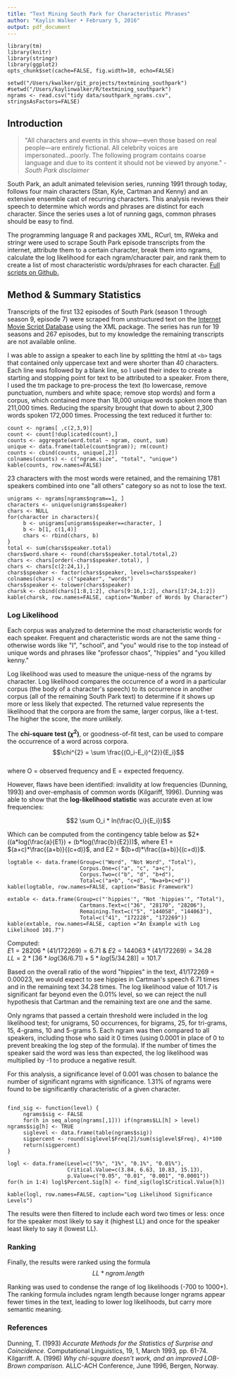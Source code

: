 ```yaml
---
title: "Text Mining South Park for Characteristic Phrases"
author: "Kaylin Walker • February 5, 2016"
output: pdf_document
---
```


```{r opts, warning=FALSE, message=FALSE, echo=FALSE}
library(tm)
library(knitr)
library(stringr)
library(ggplot2)
opts_chunk$set(cache=FALSE, fig.width=10, echo=FALSE)

setwd("/Users/kwalker/git_projects/textmining_southpark")
#setwd("/Users/kaylinwalker/R/textmining_southpark")
ngrams <- read.csv("tidy data/southpark_ngrams.csv", stringsAsFactors=FALSE)
```

## Introduction      
> "All characters and events in this show—even those based on real people—are entirely fictional. All celebrity voices are impersonated...poorly. The following program contains coarse language and due to its content it should not be viewed by anyone." *- South Park disclaimer*     

South Park, an adult animated television series, running 1991 through today, follows four main characters (Stan, Kyle, Cartman and Kenny) and an extensive ensemble cast of recurring characters. This analysis reviews their speech to determine which words and phrases are distinct for each character. Since the series uses a lot of running gags, common phrases should be easy to find.  

The programming language R and packages XML, RCurl, tm, RWeka and stringr were used to scrape South Park episode transcripts from the internet, attribute them to a certain character, break them into ngrams, calculate the log likelihood for each ngram/character pair, and rank them to create a list of most characteristic words/phrases for each character. [Full scripts on Github.](https://github.com/walkerkq/textmining_southpark)      


## Method & Summary Statistics  
Transcripts of the first 132 episodes of South Park (season 1 through season 9, episode 7) were scraped from unstructured text on the [Internet Movie Script Database](http://www.imsdb.com/TV/South%20Park.html) using the XML package. The series has run for 19 seasons and 267 episodes, but to my knowledge the remaining transcripts are not available online.   

I was able to assign a speaker to each line by splitting the html at `<b>` tags that contained only uppercase text and were shorter than 40 characters. Each line was followed by a blank line, so I used their index to create a starting and stopping point for text to be attributed to a speaker. From there, I used the tm package to pre-process the text (to lowercase, remove punctuation, numbers and white space; remove stop words) and form a corpus, which contained more than 18,000 unique words spoken more than 211,000 times. Reducing the sparsity brought that down to about 2,300 words spoken 172,000 times. Processing the text reduced it further to:  

```{r breakdown}
count <- ngrams[ ,c(2,3,9)]
count <- count[!duplicated(count),]
counts <- aggregate(word.total ~ ngram, count, sum)
unique <- data.frame(table(count$ngram)); rm(count)
counts <- cbind(counts, unique[,2])
colnames(counts) <- c("ngram.size", "total", "unique")
kable(counts, row.names=FALSE)
```

23 characters with the most words were retained, and the remaining 1781 speakers combined into one "all others" category so as not to lose the text. 

```{r characters}
unigrams <- ngrams[ngrams$ngram==1, ]
characters <- unique(unigrams$speaker)
chars <- NULL
for(character in characters){
     b <- unigrams[unigrams$speaker==character, ]
     b <- b[1, c(1,4)]
     chars <- rbind(chars, b)
}
total <- sum(chars$speaker.total)
chars$word.share <- round(chars$speaker.total/total,2)
chars <- chars[order(-chars$speaker.total), ]
chars <- chars[c(2:24,1),]
chars$speaker <- factor(chars$speaker, levels=chars$speaker)
colnames(chars) <- c("speaker", "words")
chars$speaker <- tolower(chars$speaker)
charsk <- cbind(chars[1:8,1:2], chars[9:16,1:2], chars[17:24,1:2])
kable(charsk, row.names=FALSE, caption="Number of Words by Character")
```
  
    
### Log Likelihood  
Each corpus was analyzed to determine the most characteristic words for each speaker. Frequent and characteristic words are not the same thing - otherwise words like "I", "school", and "you" would rise to the top instead of unique words and phrases like "professor chaos", "hippies" and "you killed kenny." 

Log likelihood was used to measure the unique-ness of the ngrams by character. Log likelihood compares the occurrence of a word in a particular corpus (the body of a character's speech) to its occurrence in another corpus (all of the remaining South Park text) to determine if it shows up more or less likely that expected. The returned value represents the likelihood that the corpora are from the same, larger corpus, like a t-test. The higher the score, the more unlikely.    

The **chi-square test ($\chi^{2}$)**, or goodness-of-fit test, can be used to compare the occurrence of a word across corpora.  
$$\chi^{2} = \sum \frac{(O_i-E_i)^{2}}{E_i}$$   
where O = observed frequency and E = expected frequency.   

However, flaws have been identified: invalidity at low frequencies (Dunning, 1993) and over-emphasis of common words (Kilgariff, 1996). Dunning was able to show that the **log-likelihood statistic** was accurate even at low frequencies:  

$$2 \sum O_i * ln(\frac{O_i}{E_i})$$  

Which can be computed from the contingency table below as $2*((a*log(\frac{a}{E1}) + (b*log(\frac{b}{E2}))$, where E1 = $(a+c)*\frac{(a+b)}{(c+d)}$, and E2 = $(b+d)*\frac{(a+b)}{(c+d)}$.  


```{r}
logtable <- data.frame(Group=c("Word", "Not Word", "Total"),
                       Corpus.One=c("a", "c", "a+c"),
                       Corpus.Two=c("b", "d", "b+d"),
                       Total=c("a+b", "c+d", "N=a+b+c+d"))
kable(logtable, row.names=FALSE, caption="Basic Framework")
```

  
  
```{r}
extable <- data.frame(Group=c("'hippies'", "Not 'hippies'", "Total"),
                       Cartmans.Text=c("36", "28170", "28206"),
                       Remaining.Text=c("5", "144058", "144063"),
                       Total=c("41", "172228", "172269"))
kable(extable, row.names=FALSE, caption ="An Example with Log Likelihood 101.7")
```

Computed:  
$E1 = 28206 * (41/172269) = 6.71$ & $E2 = 144063 * (41/172269) = 34.28$   
$LL = 2 * [36 * log(36/6.71) + 5 * log(5/34.28) ] = 101.7$  

Based on the overall ratio of the word "hippies" in the text, 41/172269 = 0.00023, we would expect to see hippies in Cartman's speech 6.71 times and in the remaining text 34.28 times. The log likelihood value of 101.7 is significant far beyond even the 0.01% level, so we can reject the null hypothesis that Cartman and the remaining text are one and the same.    
  
Only ngrams that passed a certain threshold were included in the log likelihood test; for unigrams, 50 occurrences, for bigrams, 25, for tri-grams, 15, 4-grams, 10 and 5-grams 5. Each ngram was then compared to all speakers, including those who said it 0 times (using 0.0001 in place of 0 to prevent breaking the log step of the formula). If the number of times the speaker said the word was less than expected, the log likelihood was multiplied by -1 to produce a negative result.     
  
For this analysis, a significance level of 0.001 was chosen to balance the number of significant ngrams with significance. 1.31% of ngrams were found to be significantly characteristic of a given character.  


```{r}

find_sig <- function(level) {
     ngrams$sig <- FALSE
     for(h in seq_along(ngrams[,1])) if(ngrams$LL[h] > level) ngrams$sig[h] <- TRUE
     siglevel <- data.frame(table(ngrams$sig))
     sigpercent <- round(siglevel$Freq[2]/sum(siglevel$Freq), 4)*100
     return(sigpercent)
}

logl <- data.frame(Level=c("5%", "1%", "0.1%", "0.01%"),
                   Critical.Value=c(3.84, 6.63, 10.83, 15.13),
                   p.Value=c("0.05", "0.01", "0.001", "0.0001"))
for(h in 1:4) logl$Percent.Sig[h] <- find_sig(logl$Critical.Value[h])

kable(logl, row.names=FALSE, caption="Log Likelihood Significance Levels")
```
  
  
The results were then filtered to include each word two times or less: once for the speaker most likely to say it (highest LL) and once for the speaker least likely to say it (lowest LL).  

### Ranking    

Finally, the results were ranked using the formula    
$$LL * ngram.length$$  

Ranking was used to condense the range of log likelihoods (-700 to 1000+). The ranking formula includes ngram length because longer ngrams appear fewer times in the text, leading to lower log likelihoods, but carry more semantic meaning.  
    
  
### References   
Dunning, T. (1993) *Accurate Methods for the Statistics of Surprise and Coincidence.* Computational Linguistics, 19, 1, March 1993, pp. 61-74.   
Kilgarriff. A. (1996) *Why chi-square doesn't work, and an improved LOB-Brown comparison.* ALLC-ACH Conference, June 1996, Bergen, Norway.  
